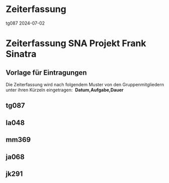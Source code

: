 Zeiterfassung
================
tg087
2024-07-02

# Zeiterfassung SNA Projekt Frank Sinatra

## Vorlage für Eintragungen 

Die Zeiterfassung wird nach folgendem Muster von den Gruppenmitgliedern
unter ihren Kürzeln eingetragen:  **Datum,Aufgabe,Dauer**

## tg087

## la048

## mm369

## ja068

## jk291
